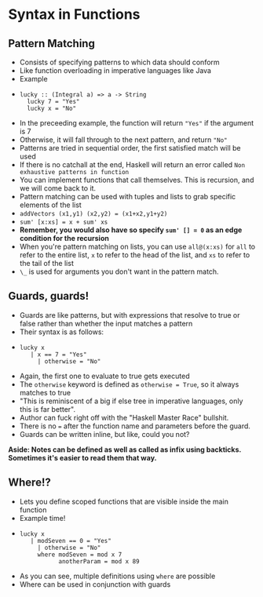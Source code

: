 # Syntax in Functions

## Pattern Matching
* Consists of specifying patterns to which data should conform
* Like function overloading in imperative languages like Java
* Example
 * ```
   lucky :: (Integral a) => a -> String
	 lucky 7 = "Yes"
	 lucky x = "No"
   ```
 * In the preceeding example, the function will return `"Yes"` if the argument is 7
 * Otherwise, it will fall through to the next pattern, and return `"No"`
* Patterns are tried in sequential order, the first satisfied match will be used
* If there is no catchall at the end, Haskell will return an error called `Non exhaustive patterns in function`
* You can implement functions that call themselves. This is recursion, and we will come back to it.
* Pattern matching can be used with tuples and lists to grab specific elements of the list
 * `addVectors (x1,y1) (x2,y2) = (x1+x2,y1+y2)`
 * `sum' [x:xs] = x + sum' xs`
  * __Remember, you would also have so specify `sum' [] = 0` as an edge condition for the recursion__
 * When you're pattern matching on lists, you can use `all@(x:xs)` for `all` to refer to the entire list, `x` to refer to the head of the list, and `xs` to refer to the tail of the list
* `\_` is used for arguments you don't want in the pattern match.

## Guards, guards!
* Guards are like patterns, but with expressions that resolve to true or false rather than whether the input matches a pattern
* Their syntax is as follows:
 * ```
   lucky x
	  | x == 7 = "Yes"
		| otherwise = "No"
	 ```
* Again, the first one to evaluate to true gets executed
* The `otherwise` keyword is defined as `otherwise = True`, so it always matches to true
* "This is reminiscent of a big if else tree in imperative languages, only this is far better".
 * Author can fuck right off with the "Haskell Master Race" bullshit.
* There is no `=` after the function name and parameters before the guard.
* Guards can be written inline, but like, could you not?

__Aside: Notes can be defined as well as called as infix using backticks. Sometimes it's easier to read them that way.__

## Where!?
* Lets you define scoped functions that are visible inside the main function
* Example time!
 * ```
   lucky x
	  | modSeven == 0 = "Yes"
		| otherwise = "No"
		where modSeven = mod x 7
		      anotherParam = mod x 89
	 ```
 * As you can see, multiple definitions using `where` are possible
* Where can be used in conjunction with guards

